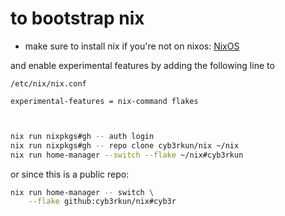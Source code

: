 # to bootstrap nix

- make sure to install nix if you're not on nixos:
    [NixOS](https://nixos.org/download/)

and enable experimental features by adding the following line to 

```ssh
/etc/nix/nix.conf

experimental-features = nix-command flakes



```
```sh
nix run nixpkgs#gh -- auth login
nix run nixpkgs#gh -- repo clone cyb3rkun/nix ~/nix
nix run home-manager --switch --flake ~/nix#cyb3rkun
```

or since this is a public repo:

```sh
nix run home-manager -- switch \
    --flake github:cyb3rkun/nix#cyb3r
```
